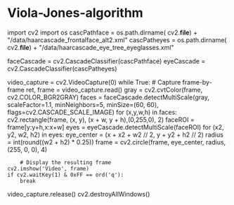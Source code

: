 # Viola-Jones-algorithm
import cv2
import os
cascPathface = os.path.dirname(
    cv2.__file__) + "/data/haarcascade_frontalface_alt2.xml"
cascPatheyes = os.path.dirname(
    cv2.__file__) + "/data/haarcascade_eye_tree_eyeglasses.xml"

faceCascade = cv2.CascadeClassifier(cascPathface)
eyeCascade = cv2.CascadeClassifier(cascPatheyes)

video_capture = cv2.VideoCapture(0)
while True:
    # Capture frame-by-frame
    ret, frame = video_capture.read()
    gray = cv2.cvtColor(frame, cv2.COLOR_BGR2GRAY)
    faces = faceCascade.detectMultiScale(gray,
                                         scaleFactor=1.1,
                                         minNeighbors=5,
                                         minSize=(60, 60),
                                         flags=cv2.CASCADE_SCALE_IMAGE)
    for (x,y,w,h) in faces:
        cv2.rectangle(frame, (x, y), (x + w, y + h),(0,255,0), 2)
        faceROI = frame[y:y+h,x:x+w]
        eyes = eyeCascade.detectMultiScale(faceROI)
        for (x2, y2, w2, h2) in eyes:
            eye_center = (x + x2 + w2 // 2, y + y2 + h2 // 2)
            radius = int(round((w2 + h2) * 0.25))
            frame = cv2.circle(frame, eye_center, radius, (255, 0, 0), 4)

        # Display the resulting frame
    cv2.imshow('Video', frame)
    if cv2.waitKey(1) & 0xFF == ord('q'):
        break
video_capture.release()
cv2.destroyAllWindows()
